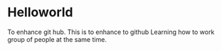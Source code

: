 # Helloworld
To enhance git hub.
This is to enhance to github
Learning how to work group of people at the same time.
